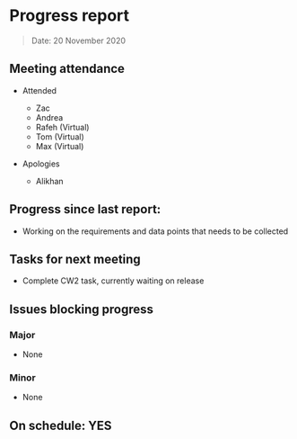 <!-- File name must be Year-Month-Date.md
e.g. 2020-10-12.md -->

<!--One report per week Minimum!-->
# Progress report

> Date: 20 November 2020

<!--Names of those who attended the meeting, CSV-->
## Meeting attendance

- Attended
   - Zac 
   - Andrea 
   - Rafeh (Virtual)
   - Tom (Virtual)
   - Max (Virtual)

- Apologies
   - Alikhan

## Progress since last report:
<!--What have you done ?-->
<!--Single line bullet point-->
- Working on the requirements and data points that needs to be collected

## Tasks for next meeting

<!--What will you do before the next?-->
<!--Single line bullet point-->

- Complete CW2 task, currently waiting on release

## Issues blocking progress

### Major

- None

### Minor

- None

<!--Pick one-->
<!--## On schedule: YES-->
<!--## On schedule: NO-->

## On schedule: YES
